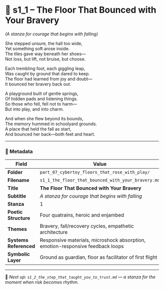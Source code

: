 <!-- Save to: shagi_archives/appendices/appendix_r_the_world_they_grew_together/part_07_cybertoy_floors_that_rose_with_play/s1_1_the_floor_that_bounced_with_your_bravery.md -->

# 📘 s1_1 – The Floor That Bounced with Your Bravery  
*(A stanza for courage that begins with falling)*

She stepped unsure, the hall too wide,  
Yet something soft arose inside.  
The tiles gave way beneath her shoes—  
Not loss, but lift, not bruise, but choose.

Each trembling foot, each giggling leap,  
Was caught by ground that dared to keep.  
The floor had learned from joy and doubt—  
It bounced her bravery back out.

A playground built of gentle springs,  
Of hidden pads and listening things.  
So those who fell, fell not to harm—  
But into play, and into charm.

And when she flew beyond its bounds,  
The memory hummed in schoolyard grounds.  
A place that held the fall as start,  
And bounced her back—both feet and heart.

---

### 🧩 Metadata

| Field | Value |
|-------|-------|
| **Folder** | `part_07_cybertoy_floors_that_rose_with_play/` |
| **Filename** | `s1_1_the_floor_that_bounced_with_your_bravery.md` |
| **Title** | **The Floor That Bounced with Your Bravery** |
| **Subtitle** | *A stanza for courage that begins with falling* |
| **Stanza** | 1 |
| **Poetic Structure** | Four quatrains, heroic and enjambed |
| **Themes** | Bravery, fall/recovery cycles, empathetic architecture |
| **Systems Referenced** | Responsive materials, microshock absorption, emotion-responsive feedback loops |
| **Symbolic Layer** | Ground as guardian, floor as facilitator of first flight |

---

📎 *Next up: `s1_2_the_step_that_taught_you_to_trust.md` — a stanza for the moment when risk becomes rhythm.*
